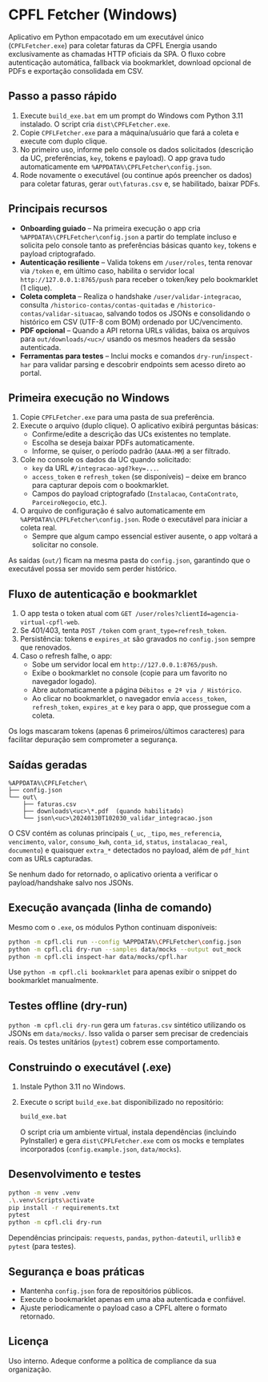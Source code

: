 # CPFL Fetcher (Windows)

Aplicativo em Python empacotado em um executável único (`CPFLFetcher.exe`) para coletar faturas da CPFL Energia usando exclusivamente as chamadas HTTP oficiais da SPA. O fluxo cobre autenticação automática, fallback via bookmarklet, download opcional de PDFs e exportação consolidada em CSV.

## Passo a passo rápido

1. Execute `build_exe.bat` em um prompt do Windows com Python 3.11 instalado. O script cria `dist\CPFLFetcher.exe`.
2. Copie `CPFLFetcher.exe` para a máquina/usuário que fará a coleta e execute com duplo clique.
3. No primeiro uso, informe pelo console os dados solicitados (descrição da UC, preferências, `key`, tokens e payload). O app grava tudo automaticamente em `%APPDATA%\CPFLFetcher\config.json`.
4. Rode novamente o executável (ou continue após preencher os dados) para coletar faturas, gerar `out\faturas.csv` e, se habilitado, baixar PDFs.

## Principais recursos

* **Onboarding guiado** – Na primeira execução o app cria `%APPDATA%\CPFLFetcher\config.json` a partir do template incluso e solicita pelo console tanto as preferências básicas quanto `key`, tokens e payload criptografado.
* **Autenticação resiliente** – Valida tokens em `/user/roles`, tenta renovar via `/token` e, em último caso, habilita o servidor local `http://127.0.0.1:8765/push` para receber o token/key pelo bookmarklet (1 clique).
* **Coleta completa** – Realiza o handshake `/user/validar-integracao`, consulta `/historico-contas/contas-quitadas` e `/historico-contas/validar-situacao`, salvando todos os JSONs e consolidando o histórico em CSV (UTF-8 com BOM) ordenado por UC/vencimento.
* **PDF opcional** – Quando a API retorna URLs válidas, baixa os arquivos para `out/downloads/<uc>/` usando os mesmos headers da sessão autenticada.
* **Ferramentas para testes** – Inclui mocks e comandos `dry-run`/`inspect-har` para validar parsing e descobrir endpoints sem acesso direto ao portal.

## Primeira execução no Windows

1. Copie `CPFLFetcher.exe` para uma pasta de sua preferência.
2. Execute o arquivo (duplo clique). O aplicativo exibirá perguntas básicas:
   * Confirme/edite a descrição das UCs existentes no template.
   * Escolha se deseja baixar PDFs automaticamente.
   * Informe, se quiser, o período padrão (`AAAA-MM`) a ser filtrado.
3. Cole no console os dados da UC quando solicitado:
   * `key` da URL `#/integracao-agd?key=...`.
   * `access_token` e `refresh_token` (se disponíveis) – deixe em branco para capturar depois com o bookmarklet.
   * Campos do payload criptografado (`Instalacao`, `ContaContrato`, `ParceiroNegocio`, etc.).
4. O arquivo de configuração é salvo automaticamente em `%APPDATA%\CPFLFetcher\config.json`. Rode o executável para iniciar a coleta real.
   * Sempre que algum campo essencial estiver ausente, o app voltará a solicitar no console.

As saídas (`out/`) ficam na mesma pasta do `config.json`, garantindo que o executável possa ser movido sem perder histórico.

## Fluxo de autenticação e bookmarklet

1. O app testa o token atual com `GET /user/roles?clientId=agencia-virtual-cpfl-web`.
2. Se 401/403, tenta `POST /token` com `grant_type=refresh_token`.
3. Persistência: tokens e `expires_at` são gravados no `config.json` sempre que renovados.
4. Caso o refresh falhe, o app:
   * Sobe um servidor local em `http://127.0.0.1:8765/push`.
   * Exibe o bookmarklet no console (copie para um favorito no navegador logado).
   * Abre automaticamente a página `Débitos e 2ª via / Histórico`.
   * Ao clicar no bookmarklet, o navegador envia `access_token`, `refresh_token`, `expires_at` e `key` para o app, que prossegue com a coleta.

Os logs mascaram tokens (apenas 6 primeiros/últimos caracteres) para facilitar depuração sem comprometer a segurança.

## Saídas geradas

```
%APPDATA%\CPFLFetcher\
├── config.json
└── out\
    ├── faturas.csv
    ├── downloads\<uc>\*.pdf  (quando habilitado)
    └── json\<uc>\20240130T102030_validar_integracao.json
```

O CSV contém as colunas principais (`_uc`, `_tipo`, `mes_referencia`, `vencimento`, `valor`, `consumo_kwh`, `conta_id`, `status`, `instalacao_real`, `documento`) e quaisquer `extra_*` detectados no payload, além de `pdf_hint` com as URLs capturadas.

Se nenhum dado for retornado, o aplicativo orienta a verificar o payload/handshake salvo nos JSONs.

## Execução avançada (linha de comando)

Mesmo com o `.exe`, os módulos Python continuam disponíveis:

```bash
python -m cpfl.cli run --config %APPDATA%\CPFLFetcher\config.json
python -m cpfl.cli dry-run --samples data/mocks --output out_mock
python -m cpfl.cli inspect-har data/mocks/cpfl.har
```

Use `python -m cpfl.cli bookmarklet` para apenas exibir o snippet do bookmarklet manualmente.

## Testes offline (dry-run)

`python -m cpfl.cli dry-run` gera um `faturas.csv` sintético utilizando os JSONs em `data/mocks/`. Isso valida o parser sem precisar de credenciais reais. Os testes unitários (`pytest`) cobrem esse comportamento.

## Construindo o executável (.exe)

1. Instale Python 3.11 no Windows.
2. Execute o script `build_exe.bat` disponibilizado no repositório:

   ```bat
   build_exe.bat
   ```

   O script cria um ambiente virtual, instala dependências (incluindo PyInstaller) e gera `dist\CPFLFetcher.exe` com os mocks e templates incorporados (`config.example.json`, `data/mocks`).

## Desenvolvimento e testes

```bash
python -m venv .venv
.\.venv\Scripts\activate
pip install -r requirements.txt
pytest
python -m cpfl.cli dry-run
```

Dependências principais: `requests`, `pandas`, `python-dateutil`, `urllib3` e `pytest` (para testes).

## Segurança e boas práticas

* Mantenha `config.json` fora de repositórios públicos.
* Execute o bookmarklet apenas em uma aba autenticada e confiável.
* Ajuste periodicamente o payload caso a CPFL altere o formato retornado.

## Licença

Uso interno. Adeque conforme a política de compliance da sua organização.

